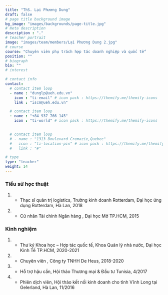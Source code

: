 ```yaml
---
title: "ThS. Lại Phương Dung"
draft: false
# page title background image
bg_image: "images/backgrounds/page-title.jpg"
# meta description
description : "."
# teacher portrait
image: "images/team/members/Lại Phương Dung 2.jpg"
# course
course: "Chuyên viên phụ trách hợp tác doanh nghiệp và quốc tế"
position: ""
# biograph
bio: ""
# interest

# contact info
contact:
  # contact item loop
  - name : "dunglp@ueh.edu.vn"
    icon : "ti-email" # icon pack : https://themify.me/themify-icons
    link : "iscm@ueh.edu.vn"

  # contact item loop
  - name : "+84 937 766 145"
    icon : "ti-world" # icon pack : https://themify.me/themify-icons
  

  # contact item loop
  # - name : "1313 Boulevard Cremazie,Quebec"
  #   icon : "ti-location-pin" # icon pack : https://themify.me/themify-icons
  #   link : "#"

# type
type: "teacher"
weight: 14
---
```


### Tiểu sử học thuật
1. * Thạc sĩ quản trị logistics, Trường kinh doanh Rotterdam, Đại học ứng dụng Rotterdam, Hà Lan, 2018
1. * Cử nhân Tài chính Ngân hàng , Đại học Mở TP.HCM, 2015

### Kinh nghiệm
1. * Thư ký Khoa học – Hợp tác quốc tế, Khoa Quản lý nhà nước, Đại học Kinh Tế TP.HCM, 2020-2021
1. * Chuyên viên , Công ty TNHH De Heus, 2018-2020
1. * Hỗ trợ hậu cần, Hội thảo Thương mại & Đầu tư Tunisia, 4/2017
1. * Phiên dịch viên, Hội thảo kết nối kinh doanh cho tỉnh Vĩnh Long tại Gelerland, Hà Lan, 11/2016

